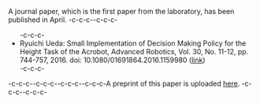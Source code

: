 A journal paper, which is the first paper from the laboratory, has been published in April. -c-c-c--c-c-c-<ul>-c-c-c-	<li>Ryuichi Ueda: Small Implementation of Decision Making Policy for the Height Task of the Acrobot, Advanced Robotics, Vol. 30, No. 11-12, pp. 744-757, 2016. doi: 10.1080/01691864.2016.1159980 (<a href="http://www.tandfonline.com/doi/abs/10.1080/01691864.2016.1159980" target="_blank">link</a>)</li>-c-c-c-</ul>-c-c-c--c-c-c--c-c-c--c-c-c-A preprint of this paper is uploaded <a href="https://www.researchgate.net/publication/296198818_Small_Implementation_of_Decision_Making_Policy_for_the_Height_Task_of_the_Acrobot" target="_blank">here</a>. -c-c-c--c-c-c-
